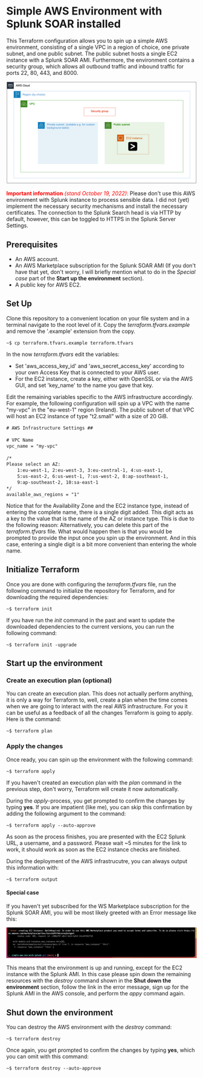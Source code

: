 # Simple AWS Environment with Splunk SOAR installed

This Terraform configuration allows you to spin up a simple AWS environment, consisting of a single VPC in a region of choice, one private subnet,
and one public subnet. The public subnet hosts a single EC2 instance with a Splunk SOAR AMI. Furthermore, the environment contains a security group, which
allows all outbound traffic and inbound traffic for ports 22, 80, 443, and 8000.

![Image](./docs/img/diagram.png)

<span style="color:red">**Important information** *(stand October 19, 2022)*:</span> Please don't use this AWS environment with Splunk instance to process sensible data. I did not (yet) implement the necessary security mechanisms and install the necessary certificates. The connection to the Splunk Search head is via HTTP by default, however, this can be toggled to HTTPS in the Splunk Server Settings. 

## Prerequisites
- An AWS account.
- An AWS Marketplace subscription for the Splunk SOAR AMI (If you don't have that yet, don't worry, I will briefly mention what to do in the *Special case* part of the  **Start up the environment** section).
- A public key for AWS EC2.

## Set Up
Clone this repository to a convenient location on your file system and in a terminal navigate to the root level of it.
Copy the *terraform.tfvars.example* and remove the '.example' extension from the copy.

```console
~$ cp terraform.tfvars.example terraform.tfvars
```

In the now *terraform.tfvars* edit the variables:

- Set 'aws_access_key_id' and 'aws_secret_access_key' according to your own Access Key that is connected to your AWS user.
- For the EC2 instance, create a key, either with OpenSSL or via the AWS GUI, and set 'key_name' to the name you gave that key.

Edit the remaining variables specific to the AWS infrastructure accordingly.
For example, the following configuration will spin up a VPC with the name "my-vpc" in the "eu-west-1" region (Ireland). The public subnet of that VPC will host an EC2 instance of type "t2.small" with a size of 20 GiB.
<br>

```
# AWS Infrastructure Settings ##

# VPC Name 
vpc_name = "my-vpc"

/*
Please select an AZ: 
    1:eu-west-1, 2:eu-west-3, 3:eu-central-1, 4:us-east-1, 
    5:us-east-2, 6:us-west-1, 7:us-west-2, 8:ap-southeast-1, 
    9:ap-southeast-2, 10:sa-east-1
*/
available_aws_regions = "1"

```

Notice that for the Availability Zone and the EC2 instance type, instead of entering the complete name, there is 
a single digit added. This digit acts as a key to the value that is the name of the AZ or instance type. 
This is due to the following reason: Alternatively, you can delete this part of the *terraform.tfvars* file. What would happen then is that you would be 
prompted to provide the input once you spin up the environment. And in this case, entering a single digit is a bit more
convenient than entering the whole name.

## Initialize Terraform

Once you are done with configuring the *terraform.tfvars* file, run the following command to initialize the repository for Terraform, and for 
downloading the required dependencies:

```console
~$ terraform init
```

If you have run the *init* command in the past and want to update the downloaded dependencies to the current versions, you can run the following command: 

```console
~$ terraform init -upgrade
```
 
## Start up the environment

### Create an execution plan (optional)
You can create an execution plan. This does not actually perform anything, it is only a way
for Terraform to, well, create a plan when the time comes when we are going to interact with the real AWS infrastructure.
For you it can be useful as a feedback of all the changes Terraform is going to apply. 
Here is the command:

```console
~$ terraform plan
```

### Apply the changes
Once ready, you can spin up the environment with the following command: 

```console
~$ terraform apply
```

If you haven't created an execution plan with the *plan* command in the previous step, don't worry,
Terraform will create it now automatically.

During the *apply*-process, you get prompted to confirm the changes by typing **yes**.
If you are impatient (like me), you can skip this confirmation by adding the following argument to the command:

```console
~$ terraform apply --auto-approve
```

As soon as the process finishes, you are presented with the EC2 Splunk URL, a username, and a password.
Please wait ~5 minutes for the link to work, it should work as soon as the EC2 instance checks are finished.


During the deployment of the AWS infrastrucutre, you can always output this information with:

```console
~$ terraform output
```

#### Special case
If you haven't yet subscribed for the WS Marketplace subscription for the Splunk SOAR AMI, you will
be most likely greeted with an Error message like this:

![Image](./docs/img/error.png)

This means that the environment is up and running, except for the EC2 instance with the Splunk AMI. In this
case please spin down the remaining resources with the *destroy* command shown in the **Shut down the environment**
section, follow the link in the error message, sign up for the Splunk AMI in the AWS console, and perform
the *appy* command again.

## Shut down the environment

You can destroy the AWS environment with the *destroy* command:

```console
~$ terraform destroy
```

Once again, you get prompted to confirm the changes by typing **yes**, which you can omit with this command:

```console
~$ terraform destroy --auto-approve
```